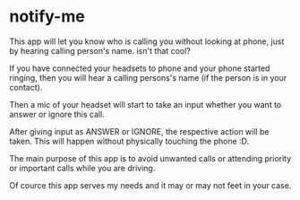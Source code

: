 # notify-me
   
   This app will let you know who is calling you without looking at phone, just by hearing calling person's name.
   isn't that cool?
  
   If you have connected your headsets to phone and your phone started ringing, then you will hear a calling persons's name (if the person is in your contact).
   
   Then a mic of your headset will start to take an input whether you want to answer or ignore this call.
   
   After giving input as ANSWER or IGNORE, the respective action will be taken.
   This will happen without physically touching the phone :D.
   
   The main purpose of this app is to avoid unwanted calls or attending priority or important calls while you are driving.
   
   Of cource this app serves my needs and it may or may not feet in your case.
